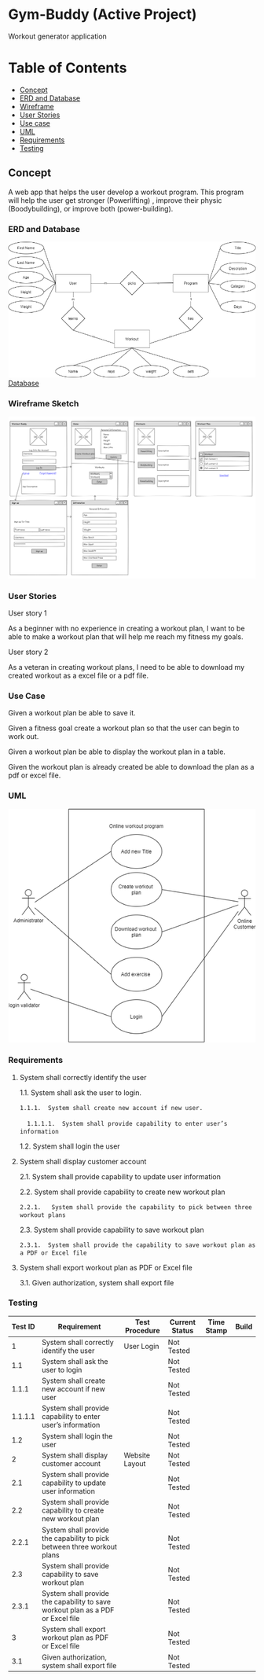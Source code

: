 # Gym-Buddy (Active Project)
Workout generator application

# Table of Contents
* [Concept](#concept)
* [ERD and Database](#ERD)
* [Wireframe](#wireframe)
* [User Stories](#userStories)
* [Use case](#useCase)
* [UML](#UML)
* [Requirements](#requirements)
* [Testing](#testing)

## <a name="concept"></a> Concept 
A web app that helps the user develop a workout program. This program will help the user get stronger (Powerlifting) , improve their physic (Boodybuilding), or improve both (power-building).

### <a name="ERD"></a>  ERD and Database
 ![Image 1](https://github.com/One-create5/Gym-Buddy/blob/main/Database/ERD%20diagram.png)
 <br>
 [Database](https://github.com/One-create5/Gym-Buddy/blob/main/Database/GymBuddyDB.sql)
 
 ### <a name="wireframe"></a> Wireframe Sketch
 ![Image 2](https://github.com/One-create5/Gym-Buddy/blob/main/Wireframe/WireFrame.png)
 

### <a name="userStories"></a> User Stories
User story 1

As a beginner with no experience in creating a workout plan, I want to be able to make a workout plan that will help me reach my fitness my goals. 

User story 2

As a veteran in creating workout plans, I need to be able to download my created workout as a excel file or a pdf file.

### <a name="useCase"></a> Use Case

Given a workout plan be able to save it.

Given a fitness goal create a workout plan so that the user can begin to work out.

Given a workout plan be able to display the workout plan in a table.

Given the workout plan is already created be able to download the plan as a pdf or excel file.

### <a name="UML"></a> UML

![UML image](https://github.com/One-create5/Gym-Buddy/blob/main/pictures/UML.png)

### <a name="requirements"></a> Requirements
1.	System shall correctly identify the user

    1.1.	System shall ask the user to login.

        1.1.1.	System shall create new account if new user.

          1.1.1.1.	System shall provide capability to enter user’s information

    1.2.	System shall login the user  
  
2.	System shall display customer account

    2.1.	System shall provide capability to update user information 

    2.2.	System shall provide capability to create new workout plan

        2.2.1.	 System shall provide the capability to pick between three workout plans

    2.3.	System shall provide capability to save workout plan

        2.3.1.	System shall provide the capability to save workout plan as a PDF or Excel file 

3.	System shall export workout plan as PDF or Excel file
     
     3.1.	Given authorization, system shall export file


### <a name="testing"></a> Testing

| Test ID | Requirement | Test Procedure | Current Status | Time Stamp | Build |
| --- | --- | --- | --- | --- | --- | 
| 1 | System shall correctly identify the user | User Login | Not Tested |  |  | 
| 1.1 | System shall ask the user to login |  | Not Tested |  |  | 
| 1.1.1 | System shall create new account if new user |  | Not Tested |  |  | 
| 1.1.1.1 | System shall provide capability to enter user’s information |  | Not Tested |  |  | 
| 1.2 | System shall login the user |  | Not Tested |  |  | 
| 2 | System shall display customer account | Website Layout | Not Tested |  |  | 
| 2.1 | System shall provide capability to update user information |  | Not Tested |  |  | 
| 2.2 | System shall provide capability to create new workout plan |  | Not Tested |  |  | 
| 2.2.1 | System shall provide the capability to pick between three workout plans |  | Not Tested |  |  | 
| 2.3 | System shall provide capability to save workout plan |  | Not Tested |  |  | 
| 2.3.1 | System shall provide the capability to save workout plan as a PDF or Excel file |  | Not Tested |  |  | 
| 3 | System shall export workout plan as PDF or Excel file |  | Not Tested |  |  | 
| 3.1 | Given authorization, system shall export file |  | Not Tested |  |  | 

